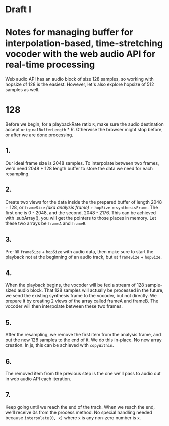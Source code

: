 # Draft I

# Notes for managing buffer for interpolation-based, time-stretching vocoder with the web audio API for real-time processing

Web audio API has an audio block of size 128 samples, so working with hopsize of 128 is the easiest. However, let's also explore hopsize of 512 samples as well.

# 128

Before we begin, for a playbackRate ratio `R`, make sure the audio destination accept `originalBufferLength` * R. Otherwise the browser might stop before, or after we are done processing.

## 1.

Our ideal frame size is 2048 samples. To interpolate between two frames, we'd need 2048 + 128 length buffer to store the data we need for each resampling.

## 2.

Create two views for the data inside the the prepared buffer of length 2048 + 128, or `frameSize` _(aka analysis frame)_ + `hopSize` = `synthesisFrame`. The first one is 0 - 2048, and the second, 2048 - 2176. This can be achieved with .subArray(), you will get the pointers to those places in memory. Let these two arrays be `frameA` and `frameB`.

## 3.

Pre-fill `frameSize` + `hopSize` with audio data, then make sure to start the playback not at the beginning of an audio track, but at `frameSize` + `hopSize`.

## 4.

When the playback begins, the vocoder will be fed a stream of 128 sample-sized audio block. That 128 samples will actually be processed in the future, we send the existing synthesis frame to the vocoder, but not directly. We prepare it by creating 2 views of the array called frameA and frameB. The vocoder will then interpolate between these two frames.

## 5.

After the resampling, we remove the first item from the analysis frame, and put the new 128 samples to the end of it. We do this in-place. No new array creation. In js, this can be achieved with `copyWithin`.

## 6.

The removed item from the previous step is the one we'll pass to audio out in web audio API each iteration. 

## 7. 

Keep going until we reach the end of the track. When we reach the end, we'll receive 0s from the process method. No special handling needed because `interpolate(0, x)` where `x` is any non-zero number is `x`.








